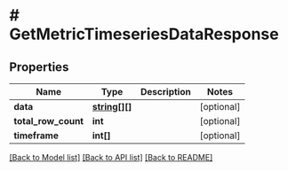 # # GetMetricTimeseriesDataResponse

## Properties

Name | Type | Description | Notes
------------ | ------------- | ------------- | -------------
**data** | [**string[][]**](array.md) |  | [optional] 
**total_row_count** | **int** |  | [optional] 
**timeframe** | **int[]** |  | [optional] 

[[Back to Model list]](../../README.md#documentation-for-models) [[Back to API list]](../../README.md#documentation-for-api-endpoints) [[Back to README]](../../README.md)


